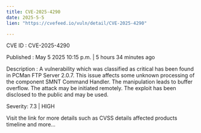 ```yaml
---
title: CVE-2025-4290
date: 2025-5-5
lien: "https://cvefeed.io/vuln/detail/CVE-2025-4290"

---
```


CVE ID : CVE-2025-4290

Published :  May 5
2025
10:15 p.m. | 5 hours
34 minutes ago

Description : A vulnerability
which was classified as critical
has been found in PCMan FTP Server 2.0.7. This issue affects some unknown processing of the component SMNT Command Handler. The manipulation leads to buffer overflow. The attack may be initiated remotely. The exploit has been disclosed to the public and may be used.

Severity: 7.3 | HIGH

Visit the link for more details
such as CVSS details
affected products
timeline
and more...
